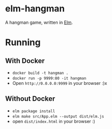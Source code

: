 # elm-hangman
A hangman game, written in [Elm][elm].

# Running

## With Docker

- `docker build -t hangman .`
- `docker run -p 9999:80 -it hangman`
- Open `http://0.0.0.0:9999` in your browser :)x

## Without Docker

- `elm package install`
- `elm make src/App.elm --output dist/elm.js`
- open `dist/index.html` in your browser :)


[elm]: http://elm-lang.org
